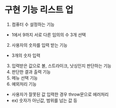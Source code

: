 # 구현 기능 리스트 업

1. 컴퓨터 수 설정하는 기능
  - 1에서 9까지 서로 다른 임의의 수 3개 선택
2. 사용자의 숫자를 입력 받는 기능
  - 3개의 숫자 입력
3. 입력받은 값으로 볼, 스트라이크, 낫싱인지 판단하는 기능
4. 판단한 결과 출력 기능
5. 메뉴 선택 기능
6. 예외처리 기능
  - 사용자가 잘못된 값 입력한 경우 throw문으로 에러처리
  - ex) 숫자가 아닌값, 범위를 넘는 값 등